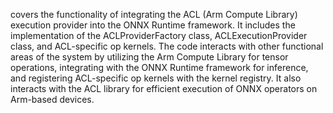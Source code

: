 covers the functionality of integrating the ACL (Arm Compute Library) execution provider into the ONNX Runtime framework. It includes the implementation of the ACLProviderFactory class, ACLExecutionProvider class, and ACL-specific op kernels. The code interacts with other functional areas of the system by utilizing the Arm Compute Library for tensor operations, integrating with the ONNX Runtime framework for inference, and registering ACL-specific op kernels with the kernel registry. It also interacts with the ACL library for efficient execution of ONNX operators on Arm-based devices.